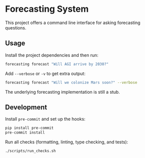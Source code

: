 # Forecasting System

This project offers a command line interface for asking forecasting questions.

## Usage

Install the project dependencies and then run:

```bash
forecasting forecast "Will AGI arrive by 2030?"
```

Add `--verbose` or `-v` to get extra output:

```bash
forecasting forecast "Will we colonize Mars soon?" --verbose
```

The underlying forecasting implementation is still a stub.

## Development

Install `pre-commit` and set up the hooks:

```bash
pip install pre-commit
pre-commit install
```

Run all checks (formatting, linting, type checking, and tests):

```bash
./scripts/run_checks.sh
```

